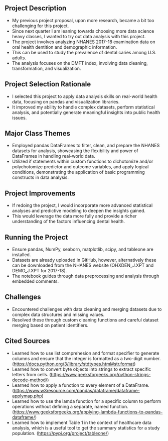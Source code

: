 ## Project Description
* My previous project proposal, upon more research, became a bit too challenging for this project.
* Since next quarter I am leaning towards choosing more data science heavy classes, I wanted to try out data analysis with this project.
* The project involves analyzing NHANES 2017-18 examination data on oral health dentition and demographic information.
* This can be used to study the prevalence of dental caries among U.S. adults.
* The analysis focuses on the DMFT index, involving data cleaning, transformation, and visualization.

## Project Selection Rationale
* I selected this project to apply data analysis skills on real-world health data, focusing on pandas and visualization libraries.
* It improved my ability to handle complex datasets, perform statistical analysis, and potentially generate meaningful insights into public health issues.

## Major Class Themes
* Employed pandas DataFrames to filter, clean, and prepare the NHANES datasets for analysis, showcasing the flexibility and power of DataFrames in handling real-world data.
* Utilized if statements within custom functions to dichotomize and/or polychotomize predictor and outcome variables, and apply logical conditions, demonstrating the application of basic programming constructs in data analysis.

## Project Improvements
* If redoing the project, I would incorporate more advanced statistical analyses and predictive modeling to deepen the insights gained.
* This would leverage the data more fully and provide a richer understanding of the factors influencing dental health.

## Running the Project
* Ensure pandas, NumPy, seaborn, matplotlib, scipy, and tableone are installed.
* Datasets are already uploaded in GitHub, however, alternatively these can be downloaded from the NHANES website (OHXDEN_J.XPT and DEMO_J.XPT for 2017-18).
* The notebook guides through data preprocessing and analysis through embedded comments.

## Challenges
* Encountered challenges with data cleaning and merging datasets due to complex data structures and missing values.
* Resolved these through custom cleaning functions and careful dataset merging based on patient identifiers.

## Cited Sources
* Learned how to use list comprehesion and format specifier to generate columns and ensure that the integer is formatted as a two-digit number. (https://docs.python.org/3/library/stdtypes.html#str.format)
* Learned how to convert byte objects into strings to extract specific letters from cells. (https://www.geeksforgeeks.org/python-strings-decode-method/)
* Learned how to apply a function to every element of a DataFrame. (https://www.w3resource.com/pandas/dataframe/dataframe-applymap.php)
* Learned how to use the lamda function for a specific column to perform operations without defining a separate, named function. (https://www.geeksforgeeks.org/applying-lambda-functions-to-pandas-dataframe/)
* Learned how to implement Table 1 in the context of healthcare data analysis, which is a useful tool to get the summary statistics for a study population. (https://pypi.org/project/tableone/)
